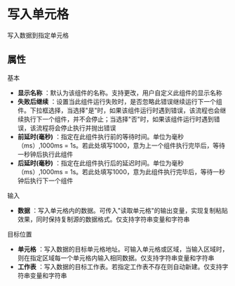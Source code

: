 # 写入单元格

写入数据到指定单元格

##  属性
基本
- **显示名称** ：默认为该组件的名称。支持更改，用户自定义此组件的显示名称
- **失败后继续** ：设置当此组件运行失败时，是否忽略此错误继续运行下一个组件。下拉框选择，当选择"是"时，如果该组件运行时遇到错误，该流程也会继续执行下一个组件，并不会停止；当选择"否"时，如果该组件运行时遇到错误，该流程将会停止执行并抛出错误
- **前延时(毫秒)** ：指定在此组件执行前的等待时间。单位为毫秒（ms）,1000ms = 1s。若此处填写1000，意为上一个组件执行完毕后，等待一秒钟后执行此组件
- **后延时(毫秒)** ：指定在此组件执行后的延迟时间。单位为毫秒（ms）,1000ms = 1s。若此处填写1000，意为此组件执行完毕后，等待一秒钟后执行下一个组件


输入

- **数据** ：写入单元格内的数据。可传入&quot;读取单元格&quot;的输出变量，实现复制粘贴效果，同时保持复制源的数据格式。仅支持字符串变量和字符串

目标位置

- **单元格** ：写入数据的目标单元格地址。可输入单元格或区域，当输入区域时，则在指定区域每一个单元格内输入相同数据。仅支持字符串变量和字符串
- **工作表** ：写入数据的目标工作表。若指定工作表不存在则自动新建。仅支持字符串变量和字符串
